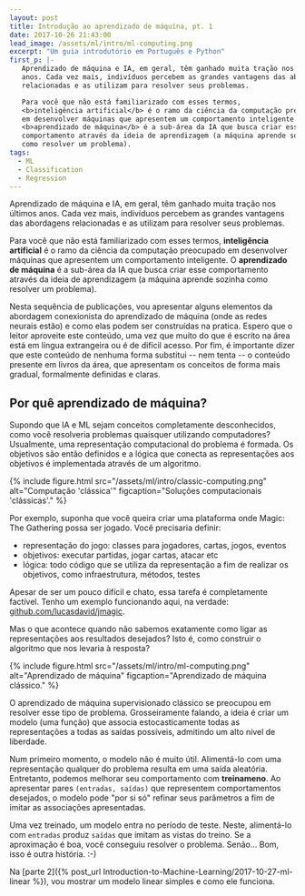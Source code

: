 ```yaml
---
layout: post
title: Introdução ao aprendizado de máquina, pt. 1
date: 2017-10-26 21:43:00
lead_image: /assets/ml/intro/ml-computing.png
excerpt: "Um guia introdutório em Português e Python"
first_p: |-
   Aprendizado de máquina e IA, em geral, têm ganhado muita tração nos últimos
   anos. Cada vez mais, indivíduos percebem as grandes vantagens das abordagens
   relacionadas e as utilizam para resolver seus problemas.

   Para você que não está familiarizado com esses termos,
   <b>inteligência artificial</b> é o ramo da ciência da computação preocupado
   em desenvolver máquinas que apresentem um comportamento inteligente. O
   <b>aprendizado de máquina</b> é a sub-área da IA que busca criar esse
   comportamento através da ideia de aprendizagem (a máquina aprende sozinha
   como resolver um problema).
tags:
  - ML
  - Classification
  - Regression
---
```



Aprendizado de máquina e IA, em geral, têm ganhado muita tração nos últimos
anos. Cada vez mais, indivíduos percebem as grandes vantagens das abordagens
relacionadas e as utilizam para resolver seus problemas.

Para você que não está familiarizado com esses termos,
**inteligência artificial** é o ramo da ciência da computação preocupado
em desenvolver máquinas que apresentem um comportamento inteligente. O
**aprendizado de máquina** é a sub-área da IA que busca criar esse
comportamento através da ideia de aprendizagem (a máquina aprende sozinha
como resolver um problema).

Nesta sequência de publicações, vou apresentar alguns elementos da abordagem
conexionista do aprendizado de máquina (onde as redes neurais estão) e como
elas podem ser construídas na pratica. Espero que o leitor aproveite este
conteúdo, uma vez que muito do que é escrito na área está em língua extrangeira
ou é de difícil acesso. Por fim, é importante dizer que este conteúdo de
nenhuma forma substitui -- nem tenta -- o conteúdo presente em livros da área,
que apresentam os conceitos de forma mais gradual, formalmente definidas e
claras.

## Por quê aprendizado de máquina?

Supondo que IA e ML sejam conceitos completamente desconhecidos, como você
resolveria problemas quaisquer utilizando computadores? Usualmente, uma
representação computacional do problema é formada. Os objetivos são então
definidos e a lógica que conecta as representações aos objetivos é
implementada através de um algoritmo.

{% include figure.html
   src="/assets/ml/intro/classic-computing.png"
   alt="Computação 'clássica'"
   figcaption="Soluções computacionais 'clássicas'." %}

Por exemplo, suponha que você queira criar uma plataforma onde Magic: The
Gathering possa ser jogado. Você precisaria definir:

 - representação do jogo: classes para jogadores, cartas, jogos, eventos
 - objetivos: executar partidas, jogar cartas, atacar etc
 - lógica: todo código que se utiliza da representação a fim de realizar
   os objetivos, como infraestrutura, métodos, testes

Apesar de ser um pouco difícil e chato, essa tarefa é completamente factível.
Tenho um exemplo funcionando aqui, na verdade:
[github.com/lucasdavid/jmagic](https://github.com/lucasdavid/jmagic).

Mas o que acontece quando não sabemos exatamente como ligar as representações
aos resultados desejados? Isto é, como construir o algoritmo que nos levaria à
resposta?

{% include figure.html
   src="/assets/ml/intro/ml-computing.png"
   alt="Aprendizado de máquina"
   figcaption="Aprendizado de máquina clássico." %}

O aprendizado de máquina supervisionado clássico se preocupou em resolver esse
tipo de problema. Grosseiramente falando, a ideia é criar um modelo (uma função)
que associa estocasticamente todas as representações a todas as saídas
possíveis, admitindo um alto nível de liberdade.

Num primeiro momento, o modelo não é muito útil. Alimentá-lo com uma
representação qualquer do problema resulta em uma saída aleatória. Entretanto,
podemos melhorar seu comportamento com **treinameno**. Ao apresentar pares
`(entradas, saídas)` que representem comportamentos desejados, o modelo pode
"por si só" refinar seus parâmetros a fim de imitar as associações apresentadas.

Uma vez treinado, um modelo entra no período de teste. Neste, alimentá-lo com
`entradas` produz `saídas` que imitam as vistas do treino. Se a aproximação é
boa, você conseguiu resolver o problema. Senão... Bom, isso é outra história. :-)

Na [<span class="badge bg-dark badge-light">parte 2</span>]({% post_url Introduction-to-Machine-Learning/2017-10-27-ml-linear %}),
vou mostrar um modelo linear simples e como ele funciona.
